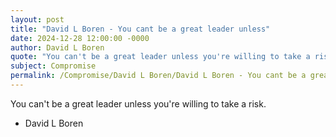```yaml
---
layout: post
title: "David L Boren - You cant be a great leader unless"
date: 2024-12-28 12:00:00 -0000
author: David L Boren
quote: "You can't be a great leader unless you're willing to take a risk."
subject: Compromise
permalink: /Compromise/David L Boren/David L Boren - You cant be a great leader unless
---
```


You can't be a great leader unless you're willing to take a risk.

- David L Boren
